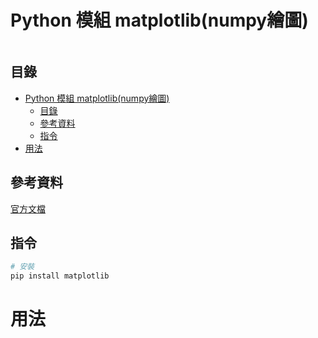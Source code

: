# Python 模組 matplotlib(numpy繪圖)

```
```

## 目錄

- [Python 模組 matplotlib(numpy繪圖)](#python-模組-matplotlibnumpy繪圖)
	- [目錄](#目錄)
	- [參考資料](#參考資料)
	- [指令](#指令)
- [用法](#用法)

## 參考資料

[官方文檔](https://matplotlib.org/stable/)

## 指令

```bash
# 安裝
pip install matplotlib
```

# 用法

```Python
```
